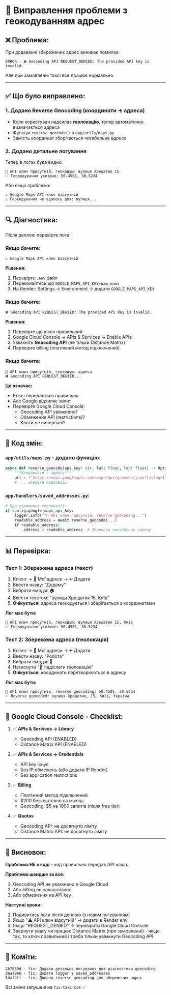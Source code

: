 # 🔧 Виправлення проблеми з геокодуванням адрес

## ❌ Проблема:
При додаванні збережених адрес виникає помилка:
```
ERROR - ❌ Geocoding API REQUEST_DENIED: The provided API key is invalid.
```

Але при замовленні таксі все працює нормально.

---

## ✅ Що було виправлено:

### 1. **Додано Reverse Geocoding** (координати → адреса)
- Коли користувач надсилає **геолокацію**, тепер автоматично визначається адреса
- Функція `reverse_geocode()` в `app/utils/maps.py`
- Замість координат зберігається читабельна адреса

### 2. **Додано детальне логування**
Тепер в логах буде видно:
```
🔑 API ключ присутній, геокодую: вулиця Хрещатик 15
✅ Геокодування успішне: 50.4501, 30.5234
```

Або якщо проблема:
```
⚠️ Google Maps API ключ відсутній
⚠️ Геокодування не вдалось для: вулиця...
```

---

## 🔍 Діагностика:

Після деплою перевірте логи:

### **Якщо бачите:**
```
⚠️ Google Maps API ключ відсутній
```

**Рішення:**
1. Перевірте `.env` файл
2. Переконайтесь що `GOOGLE_MAPS_API_KEY=ваш_ключ`
3. На Render: Settings → Environment → додати `GOOGLE_MAPS_API_KEY`

### **Якщо бачите:**
```
❌ Geocoding API REQUEST_DENIED: The provided API key is invalid.
```

**Рішення:**
1. Перевірте що ключ правильний
2. Google Cloud Console → APIs & Services → Enable APIs
3. Увімкніть **Geocoding API** (не тільки Distance Matrix)
4. Перевірте billing (платіжний метод підключений)

### **Якщо бачите:**
```
🔑 API ключ присутній, геокодую: адреса
❌ Geocoding API REQUEST_DENIED...
```

**Це означає:**
- Ключ передається правильно
- Але Google відхиляє запит
- Перевірте Google Cloud Console:
  - Geocoding API увімкнено?
  - Обмеження API (restrictions)?
  - Квоти не вичерпані?

---

## 🚀 Код змін:

### `app/utils/maps.py` - додано функцію:
```python
async def reverse_geocode(api_key: str, lat: float, lon: float) -> Optional[str]:
    """Координати → адреса"""
    url = f"https://maps.googleapis.com/maps/api/geocode/json?latlng={lat},{lon}&key={api_key}&language=uk"
    # ... обробка відповіді
```

### `app/handlers/saved_addresses.py`:
```python
# При отриманні геолокації:
if config.google_maps_api_key:
    logger.info(f"🔑 API ключ присутній, reverse geocoding...")
    readable_address = await reverse_geocode(...)
    if readable_address:
        address = readable_address  # Зберегти читабельну адресу
```

---

## 📊 Перевірка:

### **Тест 1: Збережена адреса (текст)**
1. Клієнт → 📍 Мої адреси → ➕ Додати
2. Ввести назву: "Додому"
3. Вибрати емодзі: 🏠
4. Ввести текстом: "вулиця Хрещатик 15, Київ"
5. **Очікується:** адреса геокодується і зберігається з координатами

**Лог має бути:**
```
🔑 API ключ присутній, геокодую: вулиця Хрещатик 15, Київ
✅ Геокодування успішне: 50.4501, 30.5234
```

### **Тест 2: Збережена адреса (геолокація)**
1. Клієнт → 📍 Мої адреси → ➕ Додати
2. Ввести назву: "Робота"
3. Вибрати емодзі: 💼
4. Натиснути "📍 Надіслати геолокацію"
5. **Очікується:** координати перетворюються в адресу

**Лог має бути:**
```
🔑 API ключ присутній, reverse geocoding: 50.4501, 30.5234
✅ Reverse geocoded: вулиця Хрещатик, 15, Київ, Україна
```

---

## 🔑 Google Cloud Console - Checklist:

1. ✅ **APIs & Services → Library**
   - Geocoding API (ENABLED)
   - Distance Matrix API (ENABLED)

2. ✅ **APIs & Services → Credentials**
   - API key існує
   - Без IP обмежень (або додати IP Render)
   - Без application restrictions

3. ✅ **Billing**
   - Платіжний метод підключений
   - $200 безкоштовно на місяць
   - Geocoding: $5 на 1000 запитів (після free tier)

4. ✅ **Quotas**
   - Geocoding API: не досягнуто ліміту
   - Distance Matrix API: не досягнуто ліміту

---

## 🎯 Висновок:

**Проблема НЕ в коді** - код правильно передає API ключ.

**Проблема швидше за все:**
1. Geocoding API не увімкнено в Google Cloud
2. Або billing не налаштовано
3. Або обмеження на API key

**Наступні кроки:**
1. Подивитись логи після деплою (з новим логуванням)
2. Якщо "⚠️ API ключ відсутній" → додати в Render env
3. Якщо "REQUEST_DENIED" → перевірити Google Cloud Console
4. Звернути увагу чи працює Distance Matrix (при замовленні) - якщо так, то ключ правильний і треба тільки увімкнути Geocoding API

---

## 📝 Коміти:

```
2b7859d - fix: Додати детальне логування для діагностики geocoding
deaa9e6 - fix: Додати logger в saved_addresses
54af4ff - fix: Додано reverse geocoding для збережених адрес
```

Всі зміни запушені на `fix-taxi-bot` ✅
